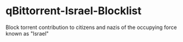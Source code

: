 # qBittorrent-Israel-Blocklist
Block torrent contribution to citizens and nazis of the occupying force known as "Israel" 
